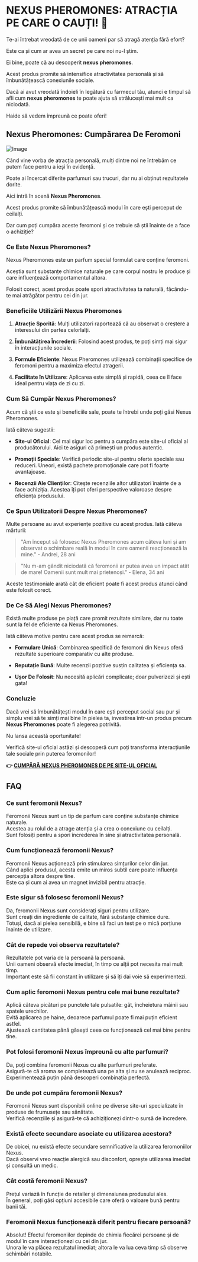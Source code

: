 # NEXUS PHEROMONES: ATRACȚIA PE CARE O CAUȚI! 💖

Te-ai întrebat vreodată de ce unii oameni par să atragă atenția fără efort? 

Este ca și cum ar avea un secret pe care noi nu-l știm. 

Ei bine, poate că au descoperit **nexus pheromones**. 

Acest produs promite să intensifice atractivitatea personală și să îmbunătățească conexiunile sociale. 

Dacă ai avut vreodată îndoieli în legătură cu farmecul tău, atunci e timpul să afli cum **nexus pheromones** te poate ajuta să strălucești mai mult ca niciodată. 

Haide să vedem împreună ce poate oferi!

## Nexus Pheromones: Cumpărarea De Feromoni

![Image](https://www2.sellhealth.com/2/nexus-500x300-2.jpg)

Când vine vorba de atracția personală, mulți dintre noi ne întrebăm ce putem face pentru a ieși în evidență.

Poate ai încercat diferite parfumuri sau trucuri, dar nu ai obținut rezultatele dorite.

Aici intră în scenă **Nexus Pheromones**. 

Acest produs promite să îmbunătățească modul în care ești perceput de ceilalți.

Dar cum poți cumpăra aceste feromoni și ce trebuie să știi înainte de a face o achiziție?

### Ce Este Nexus Pheromones?

Nexus Pheromones este un parfum special formulat care conține feromoni. 

Aceștia sunt substanțe chimice naturale pe care corpul nostru le produce și care influențează comportamentul altora.

Folosit corect, acest produs poate spori atractivitatea ta naturală, făcându-te mai atrăgător pentru cei din jur.

### Beneficiile Utilizării Nexus Pheromones

1. **Atracție Sporită**: Mulți utilizatori raportează că au observat o creștere a interesului din partea celorlalți.
  
2. **Îmbunătățirea Încrederii**: Folosind acest produs, te poți simți mai sigur în interacțiunile sociale.

3. **Formule Eficiente**: Nexus Pheromones utilizează combinații specifice de feromoni pentru a maximiza efectul atragerii.

4. **Facilitate în Utilizare**: Aplicarea este simplă și rapidă, ceea ce îl face ideal pentru viața de zi cu zi.

### Cum Să Cumpăr Nexus Pheromones?

Acum că știi ce este și beneficiile sale, poate te întrebi unde poți găsi Nexus Pheromones. 

Iată câteva sugestii:

- **Site-ul Oficial**: Cel mai sigur loc pentru a cumpăra este site-ul oficial al producătorului. Aici te asiguri că primești un produs autentic.
  
- **Promoții Speciale**: Verifică periodic site-ul pentru oferte speciale sau reduceri. Uneori, există pachete promoționale care pot fi foarte avantajoase.

- **Recenzii Ale Clienților**: Citește recenziile altor utilizatori înainte de a face achiziția. Acestea îți pot oferi perspective valoroase despre eficiența produsului.

### Ce Spun Utilizatorii Despre Nexus Pheromones?

Multe persoane au avut experiențe pozitive cu acest produs. Iată câteva mărturii:

> "Am început să folosesc Nexus Pheromones acum câteva luni și am observat o schimbare reală în modul în care oamenii reacționează la mine." - Andrei, 28 ani

> "Nu m-am gândit niciodată că feromonii ar putea avea un impact atât de mare! Oamenii sunt mult mai prietenoși." - Elena, 34 ani

Aceste testimoniale arată cât de eficient poate fi acest produs atunci când este folosit corect.

### De Ce Să Alegi Nexus Pheromones?

Există multe produse pe piață care promit rezultate similare, dar nu toate sunt la fel de eficiente ca Nexus Pheromones.

Iată câteva motive pentru care acest produs se remarcă:

- **Formulare Unică**: Combinarea specifică de feromoni din Nexus oferă rezultate superioare comparativ cu alte produse.
  
- **Reputație Bună**: Multe recenzii pozitive susțin calitatea și eficiența sa.
  
- **Ușor De Folosit**: Nu necesită aplicări complicate; doar pulverizezi și ești gata!

### Concluzie

Dacă vrei să îmbunătățești modul în care ești perceput social sau pur și simplu vrei să te simți mai bine în pielea ta, investirea într-un produs precum **Nexus Pheromones** poate fi alegerea potrivită. 

Nu lansa această oportunitate! 

Verifică site-ul oficial astăzi și descoperă cum poți transforma interacțiunile tale sociale prin puterea feromonilor!



**👉 [CUMPĂRĂ NEXUS PHEROMONES DE PE SITE-UL OFICIAL](https://gchaffi.com/ACnAGKhm)**

## FAQ

### Ce sunt feromonii Nexus?
Feromonii Nexus sunt un tip de parfum care conține substanțe chimice naturale.  
Acestea au rolul de a atrage atenția și a crea o conexiune cu ceilalți.  
Sunt folosiți pentru a spori încrederea în sine și atractivitatea personală.

### Cum funcționează feromonii Nexus?
Feromonii Nexus acționează prin stimularea simțurilor celor din jur.  
Când aplici produsul, acesta emite un miros subtil care poate influența percepția altora despre tine.  
Este ca și cum ai avea un magnet invizibil pentru atracție.

### Este sigur să folosesc feromonii Nexus?
Da, feromonii Nexus sunt considerați siguri pentru utilizare.  
Sunt creați din ingrediente de calitate, fără substanțe chimice dure.  
Totuși, dacă ai pielea sensibilă, e bine să faci un test pe o mică porțiune înainte de utilizare.

### Cât de repede voi observa rezultatele?
Rezultatele pot varia de la persoană la persoană.  
Unii oameni observă efecte imediat, în timp ce alții pot necesita mai mult timp.  
Important este să fii constant în utilizare și să îți dai voie să experimentezi.

### Cum aplic feromonii Nexus pentru cele mai bune rezultate?
Aplică câteva picături pe punctele tale pulsatile: gât, încheietura mâinii sau spatele urechilor.  
Evită aplicarea pe haine, deoarece parfumul poate fi mai puțin eficient astfel.  
Ajustează cantitatea până găsești ceea ce funcționează cel mai bine pentru tine.

### Pot folosi feromonii Nexus împreună cu alte parfumuri?
Da, poți combina feromonii Nexus cu alte parfumuri preferate.  
Asigură-te că aroma se completează una pe alta și nu se anulează reciproc.  
Experimentează puțin până descoperi combinația perfectă.

### De unde pot cumpăra feromonii Nexus?
Feromonii Nexus sunt disponibili online pe diverse site-uri specializate în produse de frumusețe sau sănătate.  
Verifică recenziile și asigură-te că achiziționezi dintr-o sursă de încredere.

### Există efecte secundare asociate cu utilizarea acestora?
De obicei, nu există efecte secundare semnificative la utilizarea feromoniilor Nexus.  
Dacă observi vreo reacție alergică sau disconfort, oprește utilizarea imediat și consultă un medic.

### Cât costă feromonii Nexus?
Prețul variază în funcție de retailer și dimensiunea produsului ales.  
În general, poți găsi opțiuni accesibile care oferă o valoare bună pentru banii tăi.

### Feromonii Nexus funcționează diferit pentru fiecare persoană?
Absolut! Efectul feromoniilor depinde de chimia fiecărei persoane și de modul în care interacționezi cu cei din jur.  
Unora le va plăcea rezultatul imediat; altora le va lua ceva timp să observe schimbări notabile.